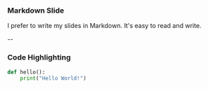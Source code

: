 ### Markdown Slide

I prefer to write my slides in Markdown.
It's easy to read and write.

--

### Code Highlighting

```python
def hello():
    print("Hello World!")
```
